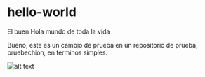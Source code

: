 # hello-world
El buen Hola mundo de toda la vida

Bueno, este es un cambio de prueba en un repositorio de prueba, pruebechion, en terminos simples.

![alt text](https://github.com/Jairgon/Zombie-Detection/blob/main/ezgif.com-optimize.gif "Logo Title Text 1")

